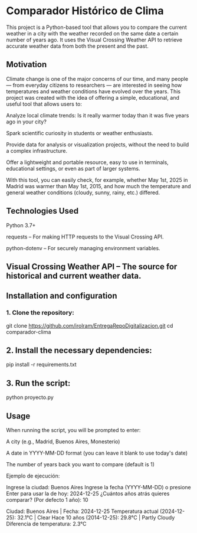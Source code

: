 # Comparador Histórico de Clima

This project is a Python-based tool that allows you to compare the current weather in a city with the weather recorded on the same date a certain number of years ago. It uses the Visual Crossing Weather API to retrieve accurate weather data from both the present and the past.

## Motivation
Climate change is one of the major concerns of our time, and many people — from everyday citizens to researchers — are interested in seeing how temperatures and weather conditions have evolved over the years. This project was created with the idea of offering a simple, educational, and useful tool that allows users to:

Analyze local climate trends: Is it really warmer today than it was five years ago in your city?

Spark scientific curiosity in students or weather enthusiasts.

Provide data for analysis or visualization projects, without the need to build a complex infrastructure.

Offer a lightweight and portable resource, easy to use in terminals, educational settings, or even as part of larger systems.

With this tool, you can easily check, for example, whether May 1st, 2025 in Madrid was warmer than May 1st, 2015, and how much the temperature and general weather conditions (cloudy, sunny, rainy, etc.) differed.

## Technologies Used
Python 3.7+

requests – For making HTTP requests to the Visual Crossing API.

python-dotenv – For securely managing environment variables.

Visual Crossing Weather API – The source for historical and current weather data.
---

## Installation and configuration

### 1. Clone the repository:


git clone https://github.com/irolram/EntregaRepoDigitalizacion.git
cd comparador-clima

## 2. Install the necessary dependencies:
pip install -r requirements.txt

## 3. Run the script:

python proyecto.py

## Usage
When running the script, you will be prompted to enter:

A city (e.g., Madrid, Buenos Aires, Monesterio)

A date in YYYY-MM-DD format (you can leave it blank to use today's date)

The number of years back you want to compare (default is 1)



Ejemplo de ejecución:

Ingrese la ciudad: Buenos Aires
Ingrese la fecha (YYYY-MM-DD) o presione Enter para usar la de hoy: 2024-12-25
¿Cuántos años atrás quieres comparar? (Por defecto 1 año): 10

Ciudad: Buenos Aires | Fecha: 2024-12-25
Temperatura actual (2024-12-25): 32.1°C | Clear
Hace 10 años (2014-12-25): 29.8°C | Partly Cloudy
Diferencia de temperatura: 2.3°C


